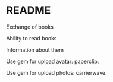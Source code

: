 # README

Exchange of books

Ability to read books

Information about them

Use gem for upload avatar: paperclip.

Use gem for upload photos: carrierwave.
